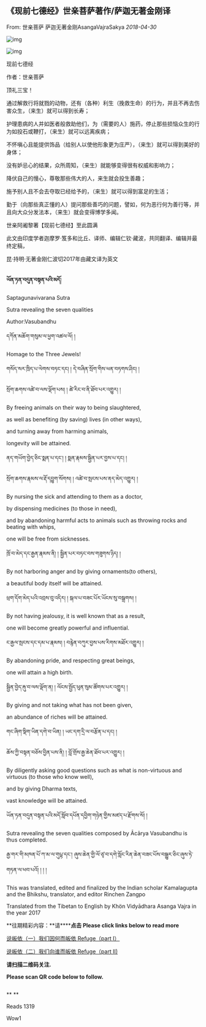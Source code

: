 ## 《现前七德经》世亲菩萨著作/萨迦无著金刚译

From: 世亲菩萨 萨迦无著金刚AsangaVajraSakya *2018-04-30*



![img](https://mmbiz.qpic.cn/mmbiz_png/jZ6aUbzt6ISUqicleCicFwlYhIOXpaQP8t1p93icRZ2I8Bt3ceGr0fvwBRaAVGuljTWLrZqugooCEymB5na7cbqjg/640?wx_fmt=png&wxfrom=5&wx_lazy=1&wx_co=1)





![img](https://mmbiz.qpic.cn/mmbiz_jpg/jZ6aUbzt6ISPT6LuNClU9lmLficmL4Oz1bZcEQvcf9RH4liclaBwHMuFDzdu8T6jdXKuNHbL5yWp7cUNCfLic1VzA/640?wx_fmt=jpeg&wxfrom=5&wx_lazy=1&wx_co=1)



现前七德经

作者：世亲菩萨

顶礼三宝！



通过解救行将就戮的动物，还有（各种）利生（挽救生命）的行为，并且不再去伤害众生，（来生）就可以得到长寿；



护理患病的人并如医者般救助他们，为（需要的人）施药，停止那些损恼众生的行为如投石或鞭打，（来生）就可以远离疾病；



不怀嗔心且能提供饰品（给别人以使他形象更为庄严），（来生）就可以得到美好的身体；



没有妒忌心的结果，众所周知，（来生）就能够变得很有权威和影响力；



降伏自己的慢心，尊敬那些伟大的人，来生就会投生善趣；



施予别人且不会去夺取已经给予的，（来生）就可以得到富足的生活；



勤于（向那些真正懂的人）提问那些善巧的问题，譬如，何为恶行何为善行等，并且向大众分发法本，（来生）就会变得博学多闻。



世亲阿阇黎著【现前七德经】至此圆满





此文由印度学者迦摩罗·笈多和比丘、译师、编辑仁钦·藏波，共同翻译、编辑并最终定稿，

昆·持明·无著金刚仁波切2017年由藏文译为英文



![img](data:image/gif;base64,iVBORw0KGgoAAAANSUhEUgAAAAEAAAABCAYAAAAfFcSJAAAADUlEQVQImWNgYGBgAAAABQABh6FO1AAAAABJRU5ErkJggg==)





**ཡོན་ཏན་བདུན་བསྟན་པའི་མདོ**།

Saptagunavivarana Sutra

Sutra revealing the seven qualities

Author:Vasubandhu



དཀོན་མཆོག་གསུམ་ལ་ཕྱག་འཚལ་ལོ། །

Homage to the Three Jewels!





གསོད་སར་ཁྲིད་པ་ལེགས་བཏང་དང། ། དེ་བཞིན་སྲོག་གིས་ཕན་བཏགས་ཤིང། །

སྲོག་ཆགས་འཚེ་བ་ལས་ལྡོག་པས། ། ཚེ་རིང་བ་ནི་ཐོབ་པར་འགྱུར། །

By freeing animals on their way to being slaughtered,

as well as benefiting (by saving) lives (in other ways),

and turning away from harming animals,

longevity will be attained.



ནད་གཡོག་བྱེད་ཅིང་སྨན་པ་དང་། ། སྨན་རྣམས་སྦྱིན་པར་བྱས་པ་དང། །

སྲོག་ཆགས་རྣམས་ལ་རྡོ་དབྱུག་སོགས། ། འཚེ་བ་སྤངས་པས་ནད་མེད་འགྱུར། །

By nursing the sick and attending to them as a doctor,

by dispensing medicines (to those in need),

and by abandoning harmful acts to animals such as throwing rocks and beating with whips,

one will be free from sicknesses.



ཁྲོ་བ་མེད་དང་རྒྱན་རྣམས་ནི། ། སྦྱིན་པར་བཏང་བས་གཟུགས་ཉིད། །

By not harboring anger and by giving ornaments(to others),

a beautiful body itself will be attained.



ཕྲག་དོག་མེད་པའི་འབྲས་བུ་འདིར། ། སྐལ་པ་བཟང་པོར་ཡོངས་སུ་བསྒྲགས། །

By not having jealousy, it is well known that as a result, 

one will become greatly powerful and influential.



ང་རྒྱལ་སྤངས་དང་དམ་པ་རྣམས། ། བརྙེན་བཀུར་བྱས་པས་རིགས་མཐོར་འགྱུར། །

By abandoning pride, and respecting great beings,

one will attain a high birth.



སྦྱིན་བྱེད་རྐུ་བ་ལས་ལྡོག་ན། ། ལོངས་སྤྱོད་ཕུན་སུམ་ཚོགས་པར་འགྱུར། །

By giving and not taking what has not been given,

an abundance of riches will be attained.



གང་ཞིག་སྡིག་ཡིན་དགེ་བ་ཡིན། ། ཡང་དག་དྲི་ལ་བརྩོན་པ་དང། ། 

ཆོས་ཀྱི་བསྟན་བཅོས་བྱིན་པས་ནི། ། བློ་གྲོས་རྒྱ་ཆེན་ཐོབ་པར་འགྱུར། །

By diligently asking good questions such as what is non-virtuous and virtuous (to those who know well), 

and by giving Dharma texts,

vast knowledge will be attained.



ཡོན་ཏན་བདུན་བསྟན་པའི་མདོ་སློབ་དཔོན་དབྱིག་གཉེན་གྱིས་མཛད་པ་རྫོགས་སོ། །

Sutra revealing the seven qualities composed by Ācārya Vasubandhu is thus completed.



རྒྱ་གར་གི་མཁན་པོ་ཀ་མ་ལ་གུཔྟ་དང་། ཞུས་ཆེན་གྱི་ལོ་ཙྭ་བ་དགེ་སློང་རིན་ཆེན་བཟང་པོས་བསྒྱུར་ཅིང་ཞུས་ཏེ་གཏན་ལ་ཕབ་པའོ། ། ། །

This was translated, edited and finalized by the Indian scholar Kamalagupta and the Bhikshu, translator, and editor Rinchen Zangpo



Translated from the Tibetan to English by Khön Vidyādhara Asanga Vajra in the year 2017





**往期精彩内容：\**请\******点击 Please click links below to read more**

[说皈依（一）我们因何而皈依 Refuge（part I）](https://mp.weixin.qq.com/s?__biz=MzU5NTQwNDk5Mw==&mid=2247483757&idx=1&sn=d64a1dbe10487f049662465d0b5638a0&chksm=fe7330c3c904b9d54ce362e0decedfe4770cd9cb8da7d03365cdb403bd4e712fc7917eaad636&scene=21#wechat_redirect)

[说皈依（二）我们向谁而皈依 Refuge（part II)](https://mp.weixin.qq.com/s?__biz=MzU5NTQwNDk5Mw==&mid=2247483768&idx=1&sn=c3c688bef476e5b1f722bab4ff88b8d8&chksm=fe7330d6c904b9c0fb9f23ab9cbeb1f771ae02302fb1852865252d809a659c4a21131f646c7a&scene=21#wechat_redirect)



**请扫描二维码关注.**

**Please scan QR code below to follow.**



![img](data:image/gif;base64,iVBORw0KGgoAAAANSUhEUgAAAAEAAAABCAYAAAAfFcSJAAAADUlEQVQImWNgYGBgAAAABQABh6FO1AAAAABJRU5ErkJggg==)



**
**



Reads 1319

Wow1